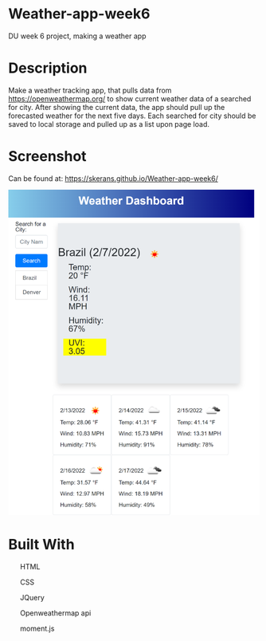 # Weather-app-week6
DU week 6 project, making a weather app

# Description
Make a weather tracking app, that pulls data from https://openweathermap.org/ to show current weather data of a searched for city. After showing the current data, the app should pull up the forecasted weather for the next five days. Each searched for city should be saved to local storage and pulled up as a list upon page load.


# Screenshot
Can be found at: https://skerans.github.io/Weather-app-week6/ 

![full size picture of app](./assets/images/screenshot.png)


# Built With

<ul>
  <p>HTML</p>
  <p>CSS</p>
  <p>JQuery</p>
  <p>Openweathermap api</p>
  <p>moment.js</p>
</ul>
